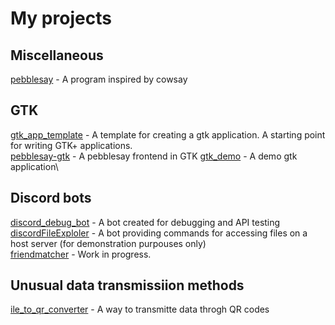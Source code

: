 # My projects

## Miscellaneous
[pebblesay](https://github.com/wiktorpp/pebblesay) - A program inspired by cowsay

## GTK
[gtk_app_template](https://github.com/wiktorpp/gtk_app_template) - A template for creating a gtk application. A starting point for writing GTK+ applications.\
[pebblesay-gtk](https://github.com/wiktorpp/pebblesay-gtk) - A pebblesay frontend in GTK
[gtk_demo](https://github.com/wiktorpp/gtk_demo) - A demo gtk application\

## Discord bots
[discord_debug_bot](https://github.com/wiktorpp/discord_debug_bot) - A bot created for debugging and API testing\
[discordFileExploler](https://github.com/wiktorpp/discordFileExploler) - A bot providing commands for accessing files on a host server (for demonstration purpouses only)\
[friendmatcher](https://github.com/wiktorpp/friendmatcher) - Work in progress.

## Unusual data transmissiion methods
[ile_to_qr_converter](https://github.com/wiktorpp/file_to_qr_converter) - A way to transmitte data throgh QR codes
